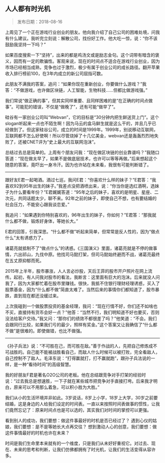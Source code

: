 ## 人人都有时光机

> 发布日期：2018-08-16


上周见了一个正在游戏行业创业的朋友。他向我介绍了自己公司的困难处境，问我有什么建议。我听完立刻说：解散公司，找份好工作。他大吃一惊，说：“你不该鼓励我坚持一下吗？”

如果百度搜索一下“坚持”，出来的都是鸡汤文或是励志金句。这个词带有暗含的褒义，因而有一定的欺骗性。客观来说，现在的时间点不适合在游戏行业创业，因为市场已经相当成熟，竞争也过于激烈，极少有属于创业公司的成长路径。翻开苹果收入排行榜前100，在3年内成立的新公司屈指可数。

此朋友不满我的答案，追问：“如果你现在重新创业，你要做什么游戏？”我答：“不做游戏，也许做区块链，人工智能，生物科技……但都比做游戏强。”

我们常说“做正确的事”，但其实同样重要、且同样困难的是“在正确的时间点做事”。可能犯的错误，不仅是“做晚了”，还有可能“做早了”。

硅谷有一家创业公司叫“Webvan”，它的目标是“30分钟内把生鲜送货上门”。这个slogan听起来一点也不陌生啊！因为马云的盒马鲜生就是这么干的，并且几乎已经做到了。但这家硅谷公司，成立的时间是1999年。1999年，别说移动互联网，互联网都不怎么好使啊！所以尽管烧掉了十几亿美金，webvan还是轰轰烈烈地失败了，还被CNET评为“史上最大的互联网泡沫”。

总结过去总是简单的。上周有个朋友问我：“现在做区块链的创业靠谱吗？”我随口答道：“现在做太早了，如果不是做底层技术，也许可以等等再做。”后来想起这个随意的答案，竟吓出一身冷汗。因为也许站在未来看，我很有可能判断错了。

---

跟好友E君一起喝酒。酒过七巡，我问E君：“你喜欢什么样的妹子？”E君答：“我喜欢92到95年出生的妹子。”我差点没把酒喷出来，说：“你当你是选红酒啊，选妹子为什么要看年份？”E君娓娓答道：“95年之后的妹子，喜欢的是明星、星座、二次元，共同话题太少，聊不来。92年之前的妹子，即使自己不想，也有要结婚的社会压力，不能安心跟我谈恋爱。”

我追问：“如果遇到你特别喜欢的，96年出生的妹子，你如何？”E君答：“那我就什么都不做，锻炼好身体，等她长大。”

E君的回答，引我深思。“什么都不做”听起来简单，但常常是反人性的，因为“做点什么”太有诱惑力了。

诸葛亮就抵制不了“做点什么”的诱惑。《三国演义》里面，诸葛亮就是不停的做事情，六出祁山，九伐中原。他找司马懿打架，但司马懿始终避而不战，诸葛亮最终在五丈原抑郁而死。

2015年上半年，股市暴涨，人人言必炒股，天后王菲的股市开户照片在网上流传。起初，有人问我对股市的看法，我断言：这里面有巨大的泡沫。后来就没人问我了，因为大家都忙着在股市里赚钱。很快，我抵不住银行理财经理诱惑，买入了股票基金，因为“什么都不做”简直太难了。当然后来的事情你们都知道了，股市暴跌，直到现在都还没缓过来。

上次我碰到一个做股票投资的基金经理，我问：“现在行情不好，你们还不如啥也不买，直接持有货币会好一点？”他答：“当然不行，我们明知道不好也要买，否则没法给客户交待。”我又问：“那你们的绩效不都很差了吗？”他笑道：“不会。我们会跟同行比较，如果我们亏的最少，照样有奖金。”这个答案又让我确信了“什么都不做”是很难的。即使做错，也比不做强。

---

《孙子兵法》说：“不可胜在己，而可胜在敌。”善于作战的人，先把自己修炼成不可战胜的。自己能不能被战胜看自己，而敌人什么时候可以被打败，完全看敌人，自己控制不了敌人。毛泽东说：“打得赢就打，打不赢就跑”，跟孙子兵法说的一样，是一种“看待时间”的高级智慧。

我的好朋友F君是著名O2O公司的老板。他在总结跟竞争对手打架的经验时说：“过去我总是想速胜，一下子就在某些城市把竞争对手直接打垮。后来我才明白，原来可以不用那么着急，可以积小胜为大胜。”

我们从小的生活环境并非如此。3岁说话，8岁上小学，18岁上大学，30岁之前要结婚，这是身边的人给我们设定的时间表。一直以来按照时间表做事的惯性，让我们竟然忘记了：原来时间点也是可以选的，其实我们对时间的掌控可以更强。

看到别人的成功，我们要想：做这件事最好的时机是否已经过了？
遇到心仪的姑娘，我们要想：是不是等她长大点再交往？
想到激动人心的创意，我们要想：做这件事情最好的时机也许在未来？

时间是我们生命里本来就有的一个维度，只是我们从未好好重视它。对过去、现在、未来的思考和判断，让我们仿佛都拥有了时光机，让我们的生活变得从容许多。
